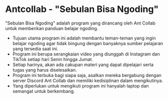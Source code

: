 # Antcollab - "Sebulan Bisa Ngoding"

"Sebulan Bisa Ngoding" adalah program yang dirancang oleh Ant Collab untuk memberikan panduan belajar ngoding.

- Tujuan utama program ini adalah membantu teman-teman yang ingin belajar ngoding agar tidak bingung dengan banyaknya sumber pelajaran yang tersedia saat ini.
- Program ini berupa serangkaian video yang diunggah di Instagram dan TikTok setiap hari Senin hingga Jumat.
- Setiap harinya, akan ada cakupan materi yang dapat dipelajari serta tugas yang harus diselesaikan.
- Program ini terbuka bagi siapa saja, asalkan mereka bergabung dengan server Discord Ant Collab dan memiliki kedisiplinan dalam mengikutinya.
- Yang diperlukan untuk mengikuti program ini hanyalah laptop dan semangat untuk berkembang.
